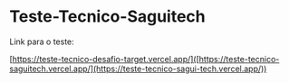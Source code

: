 # Teste-Tecnico-Saguitech

Link para o teste:

[https://teste-tecnico-desafio-target.vercel.app/]([https://teste-tecnico-saguitech.vercel.app/](https://teste-tecnico-sagui-tech.vercel.app/))

